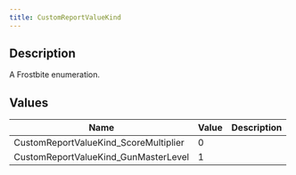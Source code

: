 ```yaml
---
title: CustomReportValueKind
---
```

## Description

A Frostbite enumeration.

## Values

| Name                                   | Value | Description |
| -------------------------------------- | ----- | ----------- |
| CustomReportValueKind\_ScoreMultiplier | 0     |             |
| CustomReportValueKind\_GunMasterLevel  | 1     |             |

